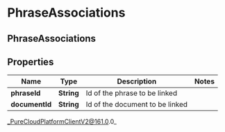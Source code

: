 # PhraseAssociations

## PhraseAssociations

## Properties

|Name | Type | Description | Notes|
|------------ | ------------- | ------------- | -------------|
| **phraseId** | **String** | Id of the phrase to be linked | |
| **documentId** | **String** | Id of the document to be linked | |



_PureCloudPlatformClientV2@161.0.0_
